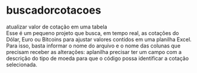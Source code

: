 # buscadorcotacoes
atualizar valor de cotação em uma tabela  
Esse é um pequeno projeto que busca, em tempo real, as cotações do Dólar, Euro ou Bitcoins para ajustar valores contidos em uma planilha Excel. Para isso, basta informar  o nome do arquivo e o nome das colunas que precisam receber as alterações: aplanilha precisar ter um campo com a descrição do tipo de moeda para que o código possa identificar  a cotação  selecionada.
